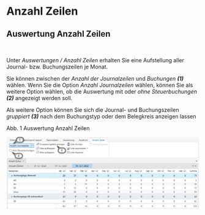 # Anzahl Zeilen

## Auswertung Anzahl Zeilen

&nbsp;

Unter *Auswertungen / Anzahl Zeilen* erhalten Sie eine Aufstellung aller Journal- bzw. Buchungszeilen je Monat.

Sie können zwischen der *Anzahl der Journalzeilen* und *Buchungen* ***(1)*** wählen. Wenn Sie die Option *Anzahl Journalzeilen* wählen, können Sie als weitere Option wählen, ob die Auswertung mit oder *ohne Steuerbuchungen* ***(2)*** angezeigt werden soll.

Als weitere Option können Sie sich die Journal- und Buchungszeilen *gruppiert **(3)*** nach dem Buchungstyp oder dem Belegkreis anzeigen lassen

Abb. 1 Auswertung Anzahl Zeilen

![Image](<lib/NeuesElement171.png>)

